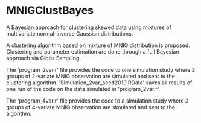 # MNIGClustBayes
A Bayesian approach for clustering skewed data using mixtures of multivariate normal-inverse Gaussian distributions.

A clustering algorithm based on mixture of MNIG distribution is proposed. Clustering and parameter estimation are done through a full Bayesian approach via Gibbs Sampling.

The 'program_2var.r' file provides the code to one simulation study where 2 groups of 2-variate MNIG observation are simulated and sent to the clustering algorithm. 'Simulation_2var_seed2019.RData' saves all results of one run of the code on the data simulated in 'program_2var.r'.

The 'program_4var.r' file provides the code to a simulation study where 3 groups of 4-variate MNIG observation are simulated and sent to the algorithm.

